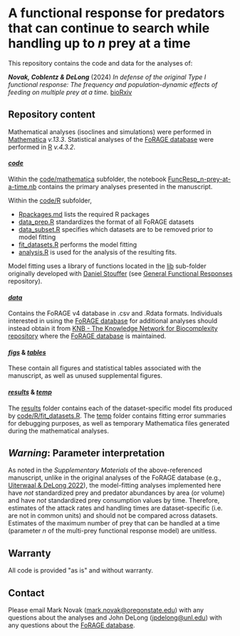 # A functional response for predators that can continue to search while handling up to $n$ prey at a time
This repository contains the code and data for the analyses of:

_**Novak, Coblentz & DeLong**_ (2024) *In defense of the original Type I functional response: The frequency and population-dynamic effects of feeding on multiple prey at a time.* [bioRxiv](https://www.biorxiv.org/content/10.1101/2024.05.14.594210v4)

## Repository content
Mathematical analyses (isoclines and simulations) were performed in [Mathematica](https://www.wolfram.com/mathematica/) _v.13.3_.
Statistical analyses of the [FoRAGE database](https://doi.org/10.5063/F17H1GTQ) were performed in [R](https://www.r-project.org) _v.4.3.2_.


#### [_code_](code/)
Within the [code/mathematica](code/mathematica/) subfolder, the notebook [FuncResp_n-prey-at-a-time.nb](code/mathematica/FuncResp_n-prey-at-a-time.nb) contains the primary analyses presented in the manuscript.

Within the [code/R](code/R/) subfolder, 
* [Rpackages.md](code/R/Rpackages.md) lists the required R packages
* [data_prep.R](code/R/data_prep.R) standardizes the format of all FoRAGE datasets
* [data_subset.R](code/R/data_subset.R) specifies which datasets are to be removed prior to model fitting
* [fit_datasets.R](code/R/fit_datasets.R) performs the model fitting
* [analysis.R](code/R/analysis.R) is used for the analysis of the resulting fits. 

Model fitting uses a library of functions located in the [lib](code/R/lib/) sub-folder originally developed with [Daniel Stouffer](https://github.com/stouffer) (see [General Functional Responses](https://github.com/stoufferlab/general-functional-responses) repository).


#### [_data_](data/)
Contains the FoRAGE v4 database in .csv and .Rdata formats.  Individuals interested in using the [FoRAGE database](https://doi.org/10.5063/F17H1GTQ) for additional analyses should instead obtain it from [KNB - The Knowledge Network for Biocomplexity repository](https://doi.org/10.5063/F17H1GTQ) where the [FoRAGE database](https://doi.org/10.5063/F17H1GTQ) is maintained.


#### [_figs_](figs/) & [_tables_](tables/)
These contain all figures and statistical tables associated with the manuscript, as well as unused supplemental figures.

#### [_results_](results/) & [_temp_](temp/)
The [results](results/fits) folder contains each of the dataset-specific model fits produced by [code/R/fit_datasets.R](code/R/fit_datasets.R).  The [temp](temp/) folder contains fitting error summaries for debugging purposes, as well as temporary Mathematica files generated during the mathematical analyses.


## _Warning_: Parameter interpretation
 As noted in the _Supplementary Materials_ of the above-referenced manuscript, unlike in the original analyses of the FoRAGE database (e.g., [Uiterwaal & DeLong 2022](https://doi.org/10.1002/ecy.3706)), the model-fitting analyses implemented here have _not_ standardized prey and predator abundances by area (or volume) and have _not_ standardized prey consumption values by time.  Therefore, estimates of the attack rates and handling times are dataset-specific (i.e. are not in common units) and should not be compared across datasets.  Estimates of the maximum number of prey that can be handled at a time (parameter _n_ of the multi-prey functional response model) are unitless.

## Warranty
 All code is provided "as is" and without warranty.

 ## Contact
 Please email Mark Novak (mark.novak@oregonstate.edu) with any questions about the analyses and John DeLong (jpdelong@unl.edu) with any questions about the [FoRAGE database](https://doi.org/10.5063/F17H1GTQ).